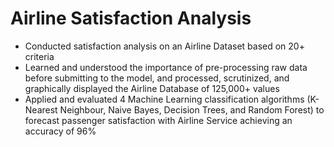 # Airline Satisfaction Analysis
- Conducted satisfaction analysis on an Airline Dataset based on 20+ criteria
- Learned and understood the importance of pre-processing raw data before submitting to the model, and processed, scrutinized, and graphically displayed the Airline Database of 125,000+ values
- Applied and evaluated 4 Machine Learning classification algorithms (K-Nearest Neighbour, Naive Bayes, Decision Trees, and Random Forest) to forecast passenger satisfaction with Airline Service achieving an accuracy of 96%




 
